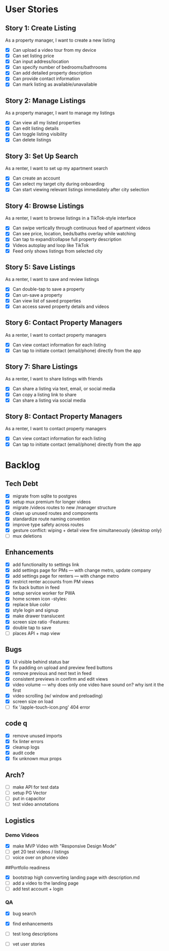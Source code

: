 # User Stories

## Story 1: Create Listing
As a property manager, I want to create a new listing
-[x] Can upload a video tour from my device
-[x] Can set listing price
-[x] Can input address/location
-[x] Can specify number of bedrooms/bathrooms
-[x] Can add detailed property description
-[x] Can provide contact information
-[x] Can mark listing as available/unavailable

## Story 2: Manage Listings
As a property manager, I want to manage my listings
-[x] Can view all my listed properties
-[x] Can edit listing details
-[x] Can toggle listing visibility
-[x] Can delete listings

## Story 3: Set Up Search
As a renter, I want to set up my apartment search
-[x] Can create an account
-[x] Can select my target city during onboarding
-[x] Can start viewing relevant listings immediately after city selection

## Story 4: Browse Listings
As a renter, I want to browse listings in a TikTok-style interface
-[x] Can swipe vertically through continuous feed of apartment videos
-[x] Can see price, location, beds/baths overlay while watching
-[x] Can tap to expand/collapse full property description
-[x] Videos autoplay and loop like TikTok
-[x] Feed only shows listings from selected city

## Story 5: Save Listings
As a renter, I want to save and review listings
-[x] Can double-tap to save a property
-[x] Can un-save a property
-[x] Can view list of saved properties
-[x] Can access saved property details and videos

## Story 6: Contact Property Managers
As a renter, I want to contact property managers
-[x] Can view contact information for each listing
-[x] Can tap to initiate contact (email/phone) directly from the app

## Story 7: Share Listings
As a renter, I want to share listings with friends
-[x] Can share a listing via text, email, or social media
-[x] Can copy a listing link to share
-[x] Can share a listing via social media

## Story 8: Contact Property Managers
As a renter, I want to contact property managers
-[x] Can view contact information for each listing
-[x] Can tap to initiate contact (email/phone) directly from the app

# Backlog

## Tech Debt
-[x] migrate from sqlite to postgres
-[x] setup mux premium for longer videos
-[x] migrate /videos routes to new /manager structure
-[x] clean up unused routes and components
-[x] standardize route naming convention
-[x] improve type safety across routes
-[x] gesture conflict: wiping + detail view fire simultaneously {desktop only}
-[ ] mux deletions

## Enhancements
-[x] add functionality to settings link
-[x] add settings page for PMs — with change metro, update company
-[x] add settings page for renters — with change metro
-[x] restrict renter accounts from PM views
-[x] fix back button in feed
-[x] setup service worker for PWA
-[x] home screen icon
-styles:
-[x] replace blue color
-[x] style login and signup
-[x] make drawer translucent
-[x] screen size ratio
-Features:
-[x] double tap to save
-[ ] places API + map view

## Bugs
-[x] UI visible behind status bar
-[x] fix padding on upload and preview feed buttons
-[x] remove previous and next text in feed
-[x] consistent previews in confirm and edit views
-[x] video volume — why does only one video have sound on? why isnt it the first
-[x] video scrolling (w/ window and preloading)
-[x] screen size on load
-[ ] fix '/apple-touch-icon.png' 404 error

## code q
-[x] remove unused imports
-[x] fix linter errors
-[x] cleanup logs
-[x] audit code
-[x] fix unknown mux props

## Arch?
-[ ] make API for test data
-[ ] setup PG Vector
-[ ] put in capacitor
-[ ] test video annotations

## Logistics

### Demo Videos
-[x] make MVP Video with "Responsive Design Mode"
-[ ] get 20 test videos / listings
-[ ] voice over on phone video

##Portfolio readiness
-[x] bootstrap high convverting landing page with description.md
-[ ] add a video to the landing page
-[ ] add test account + login

### QA 
-[x] bug search
-[x] find enhancements
-[ ] test long descriptions
-[ ] vet user stories 





